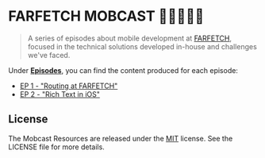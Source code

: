 # FARFETCH MOBCAST 🎥👩‍💻👨‍💻

> A series of episodes about mobile development at [FARFETCH](https://www.farfetch.com/), focused in the technical solutions developed in-house and challenges we've faced.

Under [**Episodes**](./Episodes/), you can find the content produced for each episode:

* [EP 1 - "Routing at FARFETCH"](./Episodes/EP1-Routing/)
* [EP 2 - "Rich Text in iOS"](./Episodes/EP2-RichText)

## License

 The Mobcast Resources are released under the [MIT](LICENSE) license. See the LICENSE file for more details.
